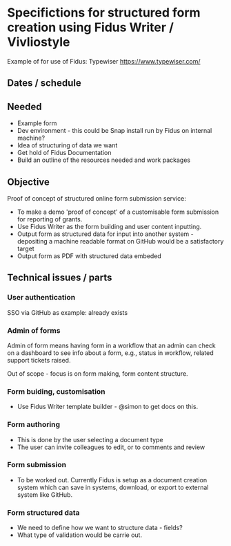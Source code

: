 # Specifictions for structured form creation using Fidus Writer / Vivliostyle

Example of for use of Fidus: Typewiser https://www.typewiser.com/

## Dates / schedule

## Needed

  - Example form
  - Dev environment - this could be Snap install run by Fidus on internal machine?
  - Idea of structuring of data we want
  - Get hold of Fidus Documentation
  - Build an outline of the resources needed and work packages

## Objective

Proof of concept of structured online form submission service:

  - To make a demo 'proof of concept' of a customisable form submission for reporting of grants.
  - Use Fidus Writer as the form building and user content inputting.
  - Output form as structured data for input into another system - depositing a machine readable format on GitHub would be a satisfactory target
  - Output form as PDF with structured data embeded 

## Technical issues / parts

### User authentication

SSO via GitHub as example: already exists

### Admin of forms

Admin of form means having form in a workflow that an admin can check on a dashboard to see info about a form, e.g., status in workflow, related support tickets raised.

Out of scope - focus is on form making, form content structure.

### Form buiding, customisation

  - Use Fidus Writer template builder - @simon to get docs on this.

### Form authoring

  - This is done by the user selecting a document type
  - The user can invite colleagues to edit, or to comments and review

### Form submission

  - To be worked out. Currently Fidus is setup as a document creation system which can save in systems, download, or export to external system like GitHub.

### Form structured data

  - We need to define how we want to structure data - fields?
  - What type of validation would be carrie out.




